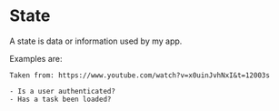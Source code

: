 # State

A state is data or information used by my app.

Examples are:

```
Taken from: https://www.youtube.com/watch?v=x0uinJvhNxI&t=12003s

- Is a user authenticated?
- Has a task been loaded?
```
